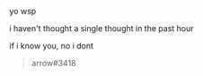 yo wsp 

i haven't thought a single thought in the past hour

if i know you, no i dont



 >arrow#3418






